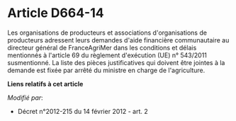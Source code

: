 # Article D664-14

Les organisations de producteurs et associations d'organisations de producteurs adressent leurs demandes d'aide financière
communautaire au directeur général de FranceAgriMer dans les conditions et délais mentionnés à l'article 69 du règlement
d'exécution (UE) n° 543/2011 susmentionné. La liste des pièces justificatives qui doivent être jointes à la demande est fixée
par arrêté du ministre en charge de l'agriculture.

**Liens relatifs à cet article**

_Modifié par_:

  - Décret n°2012-215 du 14 février 2012 - art. 2
